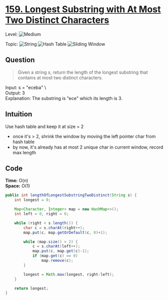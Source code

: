 # [159. Longest Substring with At Most Two Distinct Characters](https://leetcode.com/problems/longest-substring-with-at-most-two-distinct-characters/)

Level:
![Medium](https://img.shields.io/badge/-Medium-ff8000)

Topic:
![String](https://img.shields.io/badge/-String-4da6ff)
![Hash Table](https://img.shields.io/badge/-Hash_Table-0073e6)
![Sliding Window](https://img.shields.io/badge/-Sliding_Window-9966ff)

## Question

> Given a string s, return the length of the longest substring that contains at most two distinct characters.

Input: s = "eceba" \  
Output: 3 \
Explanation: The substring is "ece" which its length is 3.

## Intuition

Use hash table and keep it at size = 2

- once it's > 2, shrink the window by moving the left pointer char from hash table
- by now, it's already has at most 2 unique char in current window, record max length

## Code

**Time:** O(n) \
**Space:** O(1)

```java
public int lengthOfLongestSubstringTwoDistinct(String s) {
    int longest = 0;

    Map<Character, Integer> map = new HashMap<>();
    int left = 0, right = 0;

    while (right < s.length()) {
        char c = s.charAt(right++);
        map.put(c, map.getOrDefault(c, 0)+1);

        while (map.size() > 2) {
            c = s.charAt(left++);
            map.put(c, map.get(c)-1);
            if (map.get(c) == 0)
                map.remove(c);
        }

        longest = Math.max(longest, right-left);
    }

    return longest;
}
```
